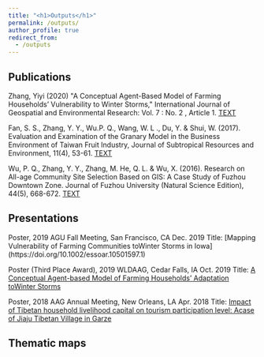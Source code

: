 ```yaml
---
title: "<h1>Outputs</h1>"
permalink: /outputs/
author_profile: true
redirect_from: 
  - /outputs
---
```


<h2><b>Publications</b></h2>

Zhang, Yiyi (2020) "A Conceptual Agent-Based Model of Farming Households’ Vulnerability to Winter Storms," International Journal of Geospatial and Environmental Research: Vol. 7 : No. 2 , Article 1. [TEXT](https://dc.uwm.edu/ijger/vol7/iss2/1/)

Fan, S. S., Zhang, Y. Y., Wu.P. Q., Wang, W. L ., Du, Y. & Shui, W. (2017). Evaluation and Examination of the Granary Model in the Business Environment of Taiwan Fruit Industry, Journal of Subtropical Resources and Environment, 11(4), 53-61. [TEXT](http://www.cqvip.com/QK/83207X/201604/671315531.html)

Wu, P. Q., Zhang, Y. Y., Zhang, M. He, Q. L. & Wu, X. (2016). Research on All-age Community Site Selection Based on GIS: A Case Study of Fuzhou Downtown Zone. Journal of Fuzhou University (Natural Science Edition), 44(5), 668-672. [TEXT](http://www.cqvip.com/QK/92302X/201605/670756723.html)

<h2><b>Presentations</b></h2>
Poster, 2019 AGU Fall Meeting, San Francisco, CA Dec. 2019
Title: [Mapping Vulnerability of Farming Communities toWinter Storms in Iowa](https://doi.org/10.1002/essoar.10501597.1)

Poster (Third Place Award), 2019 WLDAAG, Cedar Falls, IA Oct. 2019
Title: [A Conceptual Agent-based Model of Farming Households’ Adaptation toWinter Storms](https://drive.google.com/file/d/1h1iy317LyOJBVHIqFopDNnJATNxYMVeS/view)

Poster, 2018 AAG Annual Meeting, New Orleans, LA Apr. 2018
Title: [Impact of Tibetan household livelihood capital on tourism participation level: Acase of Jiaju Tibetan
Village in Garze](https://aag.secure-abstracts.com/AAG%20Annual%20Meeting%202018/abstracts-gallery/16347)

<h2><b>Thematic maps</b></h2>
